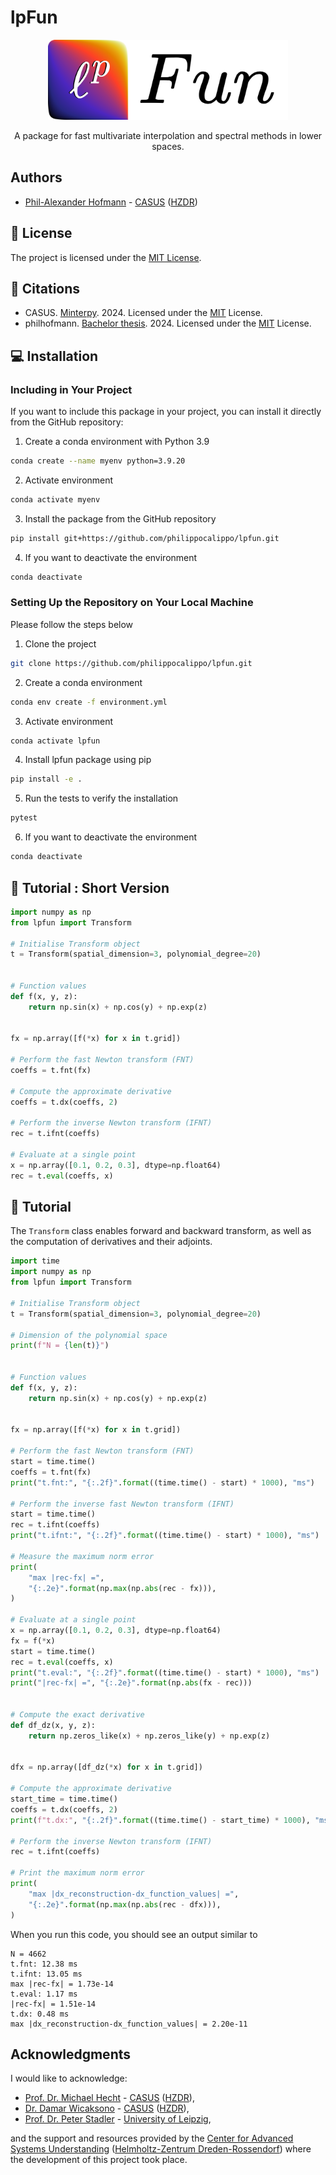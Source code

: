 # lpFun

<p align="center">
  <img src="social-banner-bg-rounded.png" height="128" width="384"/>
</p>
<p align="center">
    A package for fast multivariate interpolation and spectral methods in lower spaces.
</p>

## Authors

- [Phil-Alexander Hofmann](https://gitlab.com/philippo_calippo) - [CASUS](https://www.casus.science/) ([HZDR](https://www.hzdr.de/))

## 📜 License

The project is licensed under the [MIT License](LICENSE.txt).

## 💬 Citations

- CASUS. [Minterpy](https://github.com/casus/minterpy). 2024. Licensed under the [MIT](https://github.com/casus/minterpy/blob/main/LICENSE) License.
- philhofmann. [Bachelor thesis](https://gitlab.com/philhofmann/implementation-and-complexity-analysis-of-algorithms-for-multivariate-newton-polynomials-of-p-degree). 2024. Licensed under the [MIT](https://gitlab.com/philhofmann/implementation-and-complexity-analysis-of-algorithms-for-multivariate-newton-polynomials-of-p-degree/-/blob/main/LICENSE.txt?ref_type=heads) License.

## 💻 Installation

### Including in Your Project

If you want to include this package in your project, you can install it directly from the GitHub repository:

1. Create a conda environment with Python 3.9

```bash
conda create --name myenv python=3.9.20
```

2. Activate environment

```bash
conda activate myenv
```

3. Install the package from the GitHub repository

```bash
pip install git+https://github.com/philippocalippo/lpfun.git
```

4. If you want to deactivate the environment

```bash
conda deactivate
```

### Setting Up the Repository on Your Local Machine

Please follow the steps below

1. Clone the project

```bash
git clone https://github.com/philippocalippo/lpfun.git
```

2. Create a conda environment

```bash
conda env create -f environment.yml
```

3. Activate environment

```bash
conda activate lpfun
```

4. Install lpfun package using pip

```bash
pip install -e .
```

5. Run the tests to verify the installation

```bash
pytest
```

6. If you want to deactivate the environment

```bash
conda deactivate
```

## 📖 Tutorial : Short Version

```python
import numpy as np
from lpfun import Transform

# Initialise Transform object
t = Transform(spatial_dimension=3, polynomial_degree=20)


# Function values
def f(x, y, z):
    return np.sin(x) + np.cos(y) + np.exp(z)


fx = np.array([f(*x) for x in t.grid])

# Perform the fast Newton transform (FNT)
coeffs = t.fnt(fx)

# Compute the approximate derivative
coeffs = t.dx(coeffs, 2)

# Perform the inverse Newton transform (IFNT)
rec = t.ifnt(coeffs)

# Evaluate at a single point
x = np.array([0.1, 0.2, 0.3], dtype=np.float64)
rec = t.eval(coeffs, x)
```

## 📖 Tutorial

The `Transform` class enables forward and backward transform, as well as the computation of derivatives and their adjoints.

```python
import time
import numpy as np
from lpfun import Transform

# Initialise Transform object
t = Transform(spatial_dimension=3, polynomial_degree=20)

# Dimension of the polynomial space
print(f"N = {len(t)}")


# Function values
def f(x, y, z):
    return np.sin(x) + np.cos(y) + np.exp(z)


fx = np.array([f(*x) for x in t.grid])

# Perform the fast Newton transform (FNT)
start = time.time()
coeffs = t.fnt(fx)
print("t.fnt:", "{:.2f}".format((time.time() - start) * 1000), "ms")

# Perform the inverse fast Newton transform (IFNT)
start = time.time()
rec = t.ifnt(coeffs)
print("t.ifnt:", "{:.2f}".format((time.time() - start) * 1000), "ms")

# Measure the maximum norm error
print(
    "max |rec-fx| =",
    "{:.2e}".format(np.max(np.abs(rec - fx))),
)

# Evaluate at a single point
x = np.array([0.1, 0.2, 0.3], dtype=np.float64)
fx = f(*x)
start = time.time()
rec = t.eval(coeffs, x)
print("t.eval:", "{:.2f}".format((time.time() - start) * 1000), "ms")
print("|rec-fx| =", "{:.2e}".format(np.abs(fx - rec)))


# Compute the exact derivative
def df_dz(x, y, z):
    return np.zeros_like(x) + np.zeros_like(y) + np.exp(z)


dfx = np.array([df_dz(*x) for x in t.grid])

# Compute the approximate derivative
start_time = time.time()
coeffs = t.dx(coeffs, 2)
print(f"t.dx:", "{:.2f}".format((time.time() - start_time) * 1000), "ms")

# Perform the inverse Newton transform (IFNT)
rec = t.ifnt(coeffs)

# Print the maximum norm error
print(
    "max |dx_reconstruction-dx_function_values| =",
    "{:.2e}".format(np.max(np.abs(rec - dfx))),
)
```

When you run this code, you should see an output similar to

```
N = 4662
t.fnt: 12.38 ms
t.ifnt: 13.05 ms
max |rec-fx| = 1.73e-14
t.eval: 1.17 ms
|rec-fx| = 1.51e-14
t.dx: 0.48 ms
max |dx_reconstruction-dx_function_values| = 2.20e-11
```

## Acknowledgments

I would like to acknowledge:

- [Prof. Dr. Michael Hecht](https://www.casus.science/de-de/team-members/michael-hecht/) - [CASUS](https://www.casus.science/) ([HZDR](https://www.hzdr.de/)),
- [Dr. Damar Wicaksono](https://www.casus.science/de-de/team-members/dr-damar-wicaksono/) - [CASUS](https://www.casus.science/) ([HZDR](https://www.hzdr.de/)),
- [Prof. Dr. Peter Stadler](https://www.uni-leipzig.de/personenprofil/mitarbeiter/prof-dr-peter-florian-stadler) - [University of Leipzig](https://www.uni-leipzig.de/),

and the support and resources provided by the [Center for Advanced Systems Understanding](https://www.casus.science/) ([Helmholtz-Zentrum Dreden-Rossendorf](https://www.hzdr.de/)) where the development of this project took place.
